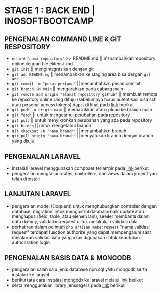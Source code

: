 # STAGE 1 : BACK END | INOSOFTBOOTCAMP

## PENGENALAN COMMAND LINE & GIT RESPOSITORY

- ```echo # "nama repository"``` >> README.md || menambahkan repository online dengan file ektensi .md
- ```git init``` || mengintegrasikan dengan git
- ```git add README.mg``` || menambahkan ke staging area bisa dengan ```git add .```
- ```git commit -m "pesan pertama"``` || menambahkan pesan commit
- ```git branch -M main``` || mengarahkan pada cabang main
- ```git remote add origin "alamat repository github"``` || membuat remote ke repository online yang dituju (sebelumnya harus autentikasi bisa ssh atau personal access tokens) dapat di lihat pada [link](https://docs.github.com/en/authentication/connecting-to-github-with-ssh/adding-a-new-ssh-key-to-your-github-account) berikut
- ```git push -u origin main``` || memasukkan atau upload ke branch main
- ```git fetch``` || untuk mengetahui perubahan pada repository
- ```git pull``` || untuk menyikronkan perubahan yang ada pada repository
- ```git branch``` || untuk mengetahui branch
- ```git checkout -b "nama branch"``` || menambahkan branch
- ```git pull origin "nama branch"``` || menyatukan branch dengan branch yang dituju

##  PENGENALAN LARAVEL

- instalasi laravel menggunakan composer terlampir pada [link](https://laravel.com/docs/master) berikut
- pengenalan mengtahui routes, controllers, dan views dalam project yan telah di install

## LANJUTAN LARAVEL

- pengenalan model (Eloquent) untuk menghubungkan controller dengan database, migration untuk mengontrol database baik update atau menghapus (field, table, atau elemen lain), seeder membantu dalam data dummy, validation request untuk melakukan validasi data
- perhatikan dalam perintah ```php artisan make:request``` "nama validasi request" terdapat function authorize yang dapat mempengaruhi saat  melakukan validasi data yang akan digunakan untuk kebutuhan authorization login

## PENGENALAN BASIS DATA & MONGODB
- pengenalan salah satu jenis database non sql yaitu mongodb serta instalasi ke laravel
- berikut tata cara instalasi mongodb ke laravel melalui [link](https://www.mongodb.com/docs/php-library/current/tutorial/install-php-library/) berikut
- serta menggunakan library jenssegers pada [link](https://github.com/jenssegers/laravel-mongodb) berikut